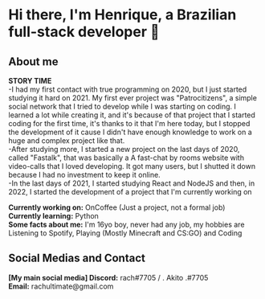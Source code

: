 <h1>Hi there, I'm Henrique, a Brazilian full-stack developer 👋</h1>

<h2>About me</h2>

<b>STORY TIME</b> <br>
-I had my first contact with true programming on 2020, but I just started studying it hard on 2021. My first ever project was "Patrocitizens", a simple social network that I tried to develop while I was starting on coding. I learned a lot while creating it, and it's because of that project that I started coding for the first time, it's thanks to it that I'm here today, but I stopped the development of it cause I didn't have enough knowledge to work on a huge and complex project like that. 
<br>
-After studying more, I started a new project on the last days of 2020, called "Fastalk", that was basically a A fast-chat by rooms website with video-calls that I loved developing. It got many users, but I shutted it down because I had no investment to keep it online. 
<br>
-In the last days of 2021, I started studying React and NodeJS and then, in 2022, I started the development of a project that I'm currently working on

<b>Currently working on:</b> OnCoffee (Just a project, not a formal job) <br>
<b>Currently learning:</b> Python <br>
<b>Some facts about me:</b> I'm 16yo boy, never had any job, my hobbies are Listening to Spotify, Playing (Mostly Minecraft and CS:GO) and Coding

<h2>Social Medias and Contact</h2>
<b>[My main social media] Discord:</b> rach#7705 / . Akito .#7705 <br>
<b>Email:</b> rachultimate@gmail.com
